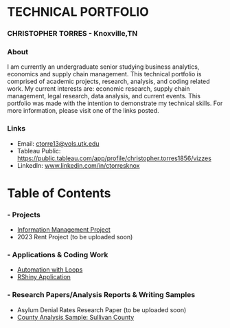 # TECHNICAL PORTFOLIO
### CHRISTOPHER TORRES - Knoxville,TN

### About 
I am currently an undergraduate senior studying business analytics, economics and supply chain management. This technical portfolio is comprised of academic projects, research, analysis, and coding related work. My current interests are: economic research, supply chain management, legal research, data analysis, and current events. This portfolio was made with the intention to demonstrate my technical skills. For more information, please visit one of the links posted.

### Links
- Email: ctorre13@vols.utk.edu
- Tableau Public: https://public.tableau.com/app/profile/christopher.torres1856/vizzes
- LinkedIn: www.linkedin.com/in/ctorresknox



# Table of Contents 
### - Projects
- [Information Management Project](https://github.com/CTorresKnox/Technical-Portfolio/blob/main/Projects/INMT%20Project.md)
- 2023 Rent Project (to be uploaded soon) 
  
### - Applications & Coding Work 
- [Automation with Loops](https://github.com/CTorresKnox/Technical-Portfolio/blob/main/Applications%20%26%20Coding%20Work/Automation%20with%20Loops.md)
- [RShiny Application](https://github.com/CTorresKnox/Technical-Portfolio/blob/main/Applications%20%26%20Coding%20Work/Video%20Game%20Recommender%20App.md)
  
### - Research Papers/Analysis Reports & Writing Samples
- Asylum Denial Rates Research Paper (to be uploaded soon) 
- [County Analysis Sample: Sullivan County](https://github.com/CTorresKnox/Technical-Portfolio/blob/main/Research%20Papers/Analysis%20Reports%20%26%20Writing%20Samples/County%20Analysis%20Sample.md)

  
